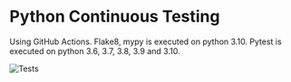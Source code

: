 # Python Continuous Testing
Using GitHub Actions.
Flake8, mypy is executed on python 3.10. Pytest is executed on python 3.6, 3.7, 3.8, 3.9 and 3.10.

![Tests](https://github.com/mfdomain83/Python_CT/actions/workflows/tests.yml/badge.svg)
